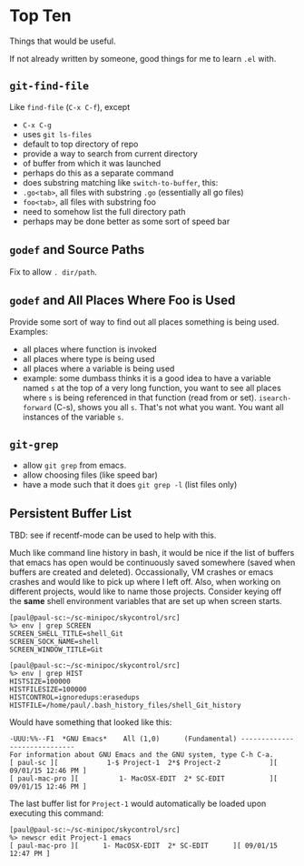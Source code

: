 
# Top Ten

Things that would be useful.

If not already written by someone, good things for me to learn ```.el``` with.

## ```git-find-file```

Like ```find-file``` (```C-x C-f```), except
* ```C-x C-g```
* uses ```git ls-files```
* default to top directory of repo
* provide a way to search from current directory
 * of buffer from which it was launched
 * perhaps do this as a separate command
* does substring matching like ```switch-to-buffer```, this:
 * ```.go<tab>```, all files with substring ```.go``` (essentially all go files)
 * ```foo<tab>```, all files with substring foo
* need to somehow list the full directory path
* perhaps may be done better as some sort of speed bar

## ```godef``` and Source Paths

Fix to allow ```. dir/path```.

## ```godef``` and All Places Where Foo is Used

Provide some sort of way to find out all places something is being used.<br/>
Examples:
* all places where function is invoked
* all places where type is being used
* all places where a variable is being used
 * example: some dumbass thinks it is a good idea to have a variable named ```s``` at the top of a very long function, you want to see all places where ```s``` is being referenced in that function (read from or set).  ```isearch-forward``` (C-s), shows you all ```s```.  That's not what you want.  You want all instances of the variable ```s```.

## ```git-grep```

* allow ```git grep``` from emacs.
* allow choosing files (like speed bar)
* have a mode such that it does ```git grep -l``` (list files only)

## Persistent Buffer List

TBD: see if recentf-mode can be used to help with this.

Much like command line history in bash, it would
be nice if the list of buffers that emacs has open
would be continuously saved somewhere (saved when buffers
are created and deleted).  Occassionally, VM crashes or
emacs crashes and would like to pick up where I left off.
Also, when working on different projects, would like to
name those projects.  Consider keying off the **same** shell environment
variables that are set up when screen starts.

```
[paul@paul-sc:~/sc-minipoc/skycontrol/src]
%> env | grep SCREEN
SCREEN_SHELL_TITLE=shell_Git
SCREEN_SOCK_NAME=shell
SCREEN_WINDOW_TITLE=Git

[paul@paul-sc:~/sc-minipoc/skycontrol/src]
%> env | grep HIST
HISTSIZE=100000
HISTFILESIZE=100000
HISTCONTROL=ignoredups:erasedups
HISTFILE=/home/paul/.bash_history_files/shell_Git_history
```

Would have something that looked like this:
```
-UUU:%%--F1  *GNU Emacs*    All (1,0)      (Fundamental) -----------------------------
For information about GNU Emacs and the GNU system, type C-h C-a.
[ paul-sc ][            1-$ Project-1  2*$ Project-2            ][ 09/01/15 12:46 PM ]
[ paul-mac-pro ][          1- MacOSX-EDIT  2* SC-EDIT           ][ 09/01/15 12:46 PM ]
```

The last buffer list for ```Project-1``` would automatically be loaded upon executing this command:
```
[paul@paul-sc:~/sc-minipoc/skycontrol/src]
%> newscr edit Project-1 emacs
[ paul-mac-pro ][      1- MacOSX-EDIT  2* SC-EDIT      ][ 09/01/15 12:47 PM ]
```

